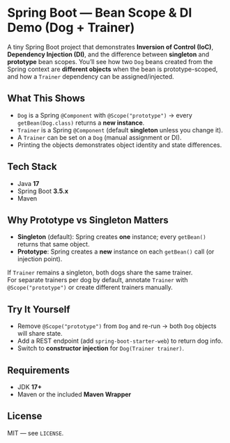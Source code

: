 # Spring Boot — Bean Scope & DI Demo (Dog + Trainer)

A tiny Spring Boot project that demonstrates **Inversion of Control (IoC)**, **Dependency Injection (DI)**, and the difference between **singleton** and **prototype** bean scopes. You’ll see how two `Dog` beans created from the Spring context are **different objects** when the bean is prototype-scoped, and how a `Trainer` dependency can be assigned/injected.

## What This Shows
- `Dog` is a Spring `@Component` with `@Scope("prototype")` → every `getBean(Dog.class)` returns a **new instance**.
- `Trainer` is a Spring `@Component` (default **singleton** unless you change it).
- A `Trainer` can be set on a `Dog` (manual assignment or DI).
- Printing the objects demonstrates object identity and state differences.

## Tech Stack
- Java **17**
- Spring Boot **3.5.x**
- Maven

## Why Prototype vs Singleton Matters

- **Singleton** (default): Spring creates **one** instance; every `getBean()` returns that same object.
- **Prototype**: Spring creates a **new** instance on each `getBean()` call (or injection point).

If `Trainer` remains a singleton, both dogs share the same trainer.  
For separate trainers per dog by default, annotate `Trainer` with `@Scope("prototype")` or create different trainers manually.


## Try It Yourself

- Remove `@Scope("prototype")` from `Dog` and re-run → both `Dog` objects will share state.
- Add a REST endpoint (add `spring-boot-starter-web`) to return dog info.
- Switch to **constructor injection** for `Dog(Trainer trainer)`.


## Requirements

- JDK **17+**
- Maven or the included **Maven Wrapper**


## License

MIT — see `LICENSE`.

